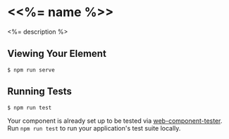 # \<<%= name %>\>

<%= description %>

## Viewing Your Element

```
$ npm run serve
```

## Running Tests

```
$ npm run test
```

Your component is already set up to be tested via [web-component-tester](https://github.com/Polymer/web-component-tester). Run `npm run test` to run your application's test suite locally.
